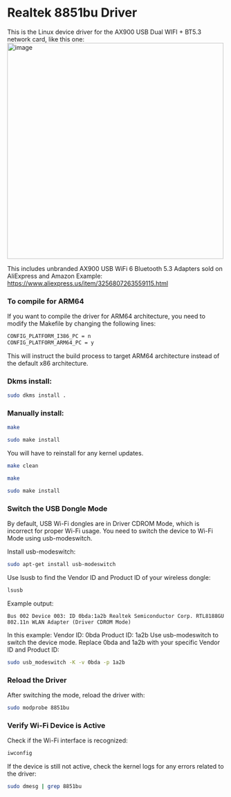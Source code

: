 # Realtek 8851bu Driver
This is the Linux device driver for the AX900 USB Dual WIFI + BT5.3 network card, like this one:
<img width="500" height="500" alt="image" src="https://github.com/user-attachments/assets/ff61c722-0286-436b-8e51-c91415ed9ee6" />

This includes unbranded AX900 USB WiFi 6 Bluetooth 5.3 Adapters sold on AliExpress and Amazon
Example: https://www.aliexpress.us/item/3256807263559115.html

### To compile for ARM64
If you want to compile the driver for ARM64 architecture, you need to modify the Makefile by changing the following lines:
```bash
CONFIG_PLATFORM_I386_PC = n
CONFIG_PLATFORM_ARM64_PC = y
```
This will instruct the build process to target ARM64 architecture instead of the default x86 architecture.

### Dkms install: 
```bash
sudo dkms install .
```

### Manually install: 
```bash
make
```
```bash
sudo make install
```

You will have to reinstall for any kernel updates.
```bash
make clean
```
```bash
make
```
```bash
sudo make install
```

### Switch the USB Dongle Mode
By default, USB Wi-Fi dongles are in Driver CDROM Mode, which is incorrect for proper Wi-Fi usage. You need to switch the device to Wi-Fi Mode using usb-modeswitch.

Install usb-modeswitch:
```bash
sudo apt-get install usb-modeswitch
```

Use lsusb to find the Vendor ID and Product ID of your wireless dongle:
```bash
lsusb
```

Example output:
```
Bus 002 Device 003: ID 0bda:1a2b Realtek Semiconductor Corp. RTL8188GU 802.11n WLAN Adapter (Driver CDROM Mode)
```

In this example:
Vendor ID: 0bda
Product ID: 1a2b
Use usb-modeswitch to switch the device mode. Replace 0bda and 1a2b with your specific Vendor ID and Product ID:
```bash
sudo usb_modeswitch -K -v 0bda -p 1a2b
```

### Reload the Driver
After switching the mode, reload the driver with:
```bash
sudo modprobe 8851bu
```
### Verify Wi-Fi Device is Active
Check if the Wi-Fi interface is recognized:
```bash
iwconfig
```
If the device is still not active, check the kernel logs for any errors related to the driver:
```bash
sudo dmesg | grep 8851bu
```
